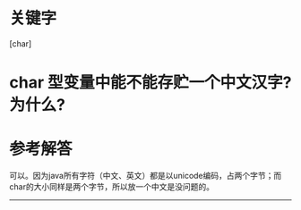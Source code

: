 # 关键字

[char]

# char 型变量中能不能存贮一个中文汉字?为什么?

# 参考解答

可以。因为java所有字符（中文、英文）都是以unicode编码，占两个字节；而char的大小同样是两个字节，所以放一个中文是没问题的。

---